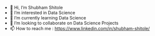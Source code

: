 - 👋 Hi, I’m Shubham Shitole
- 👀 I’m interested in Data Science
- 🌱 I’m currently learning Data Science
- 💞️ I’m looking to collaborate on Data Science Projects
- 📫 How to reach me : https://www.linkedin.com/in/shubham-shitole/

<!---
Codie8/Codie8 is a ✨ special ✨ repository because its `README.md` (this file) appears on your GitHub profile.
You can click the Preview link to take a look at your changes.
--->
